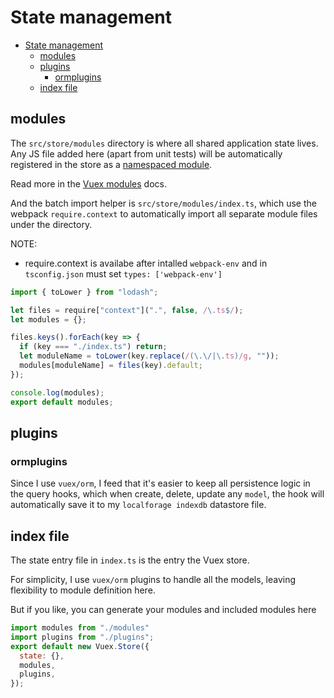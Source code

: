 # State management

- [State management](#state-management)
  - [modules](#modules)
  - [plugins](#plugins)
    - [ormplugins](#ormplugins)
  - [index file](#index-file)

## modules

The `src/store/modules` directory is where all shared application state lives. Any JS file added here (apart from unit tests) will be automatically registered in the store as a [namespaced module](https://vuex.vuejs.org/en/modules.html#namespacing).

Read more in the [Vuex modules](https://vuex.vuejs.org/en/modules.html) docs.

And the batch import helper is `src/store/modules/index.ts`, which use the
webpack `require.context` to automatically import all separate module files
under the directory.

NOTE:
 *  require.context is availabe after intalled `webpack-env` and in `tsconfig.json` must set `types: ['webpack-env']`

```javascript
import { toLower } from "lodash";

let files = require["context"](".", false, /\.ts$/);
let modules = {};

files.keys().forEach(key => {
  if (key === "./index.ts") return;
  let moduleName = toLower(key.replace(/(\.\/|\.ts)/g, ""));
  modules[moduleName] = files(key).default;
});

console.log(modules);
export default modules;
```

## plugins

### ormplugins

Since I use `vuex/orm`, I feed that it's easier to keep all persistence logic in
the query hooks, which when create, delete, update any `model`, the hook will
automatically save it to my `localforage indexdb` datastore file.

## index file

The state entry file in `index.ts` is the entry the Vuex store.

For simplicity, I use `vuex/orm` plugins to handle all the models, leaving
flexibility to module definition here.

But if you like, you can generate your modules and included modules here

```javascript
import modules from "./modules"
import plugins from "./plugins";
export default new Vuex.Store({
  state: {},
  modules,
  plugins,
});
```
